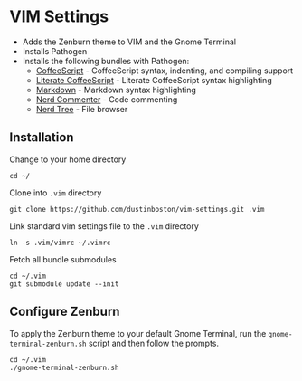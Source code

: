 VIM Settings
============

* Adds the Zenburn theme to VIM and the Gnome Terminal
* Installs Pathogen
* Installs the following bundles with Pathogen:
  * [CoffeeScript](https://github.com/kchmck/vim-coffee-script) -
    CoffeeScript syntax, indenting, and compiling support
  * [Literate CoffeeScript](https://github.com/mintplant/vim-literate-coffeescript) -
    Literate CoffeeScript syntax highlighting
  * [Markdown](https://github.com/plasticboy/vim-markdown.git) -
    Markdown syntax highlighting
  * [Nerd Commenter](https://github.com/scrooloose/nerdcommenter) -
    Code commenting
  * [Nerd Tree](https://github.com/scrooloose/nerdtree) - File browser

Installation
------------

Change to your home directory

    cd ~/

Clone into `.vim` directory

    git clone https://github.com/dustinboston/vim-settings.git .vim

Link standard vim settings file to the `.vim` directory

    ln -s .vim/vimrc ~/.vimrc

Fetch all bundle submodules

    cd ~/.vim
    git submodule update --init

Configure Zenburn
-----------------

To apply the Zenburn theme to your default Gnome Terminal, run the 
`gnome-terminal-zenburn.sh` script and then follow the prompts.

    cd ~/.vim
    ./gnome-terminal-zenburn.sh


